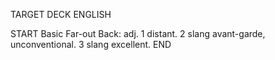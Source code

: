 TARGET DECK
ENGLISH

START
Basic
Far-out
Back: adj. 1 distant. 2 slang avant-garde, unconventional. 3 slang excellent.
END
